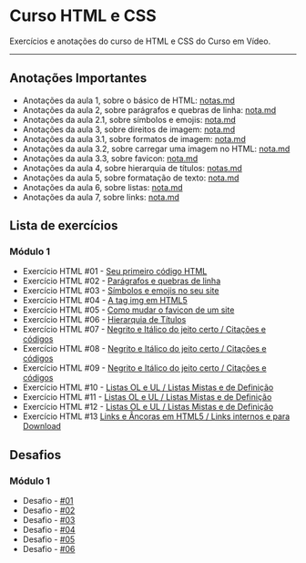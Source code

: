 # Curso HTML e CSS




Exercícios e anotações do curso de HTML e CSS do Curso em Vídeo.

---

## Anotações Importantes
* Anotações da aula 1, sobre o básico de HTML: [notas.md](https://github.com/larisn/Curso-HTML-CSS/blob/main/M%C3%B3dulo%201/Aula%201/nota.md)
* Anotações da aula 2, sobre parágrafos e quebras de linha: [nota.md](https://github.com/larisn/Curso-HTML-CSS/blob/main/M%C3%B3dulo%201/Aula%202/nota.md)
* Anotações da aula 2.1, sobre símbolos e emojis: [nota.md](https://github.com/larisn/Curso-HTML-CSS/blob/main/M%C3%B3dulo%201/Aula%202/Aula%202.1/nota.md)
* Anotações da aula 3, sobre direitos de imagem: [nota.md](https://github.com/larisn/Curso-HTML-CSS/blob/main/M%C3%B3dulo%201/Aula%203/nota.md)
* Anotações da aula 3.1, sobre formatos de imagem: [nota.md](https://github.com/larisn/Curso-HTML-CSS/blob/main/M%C3%B3dulo%201/Aula%203/Aula%203.1/nota.md)
* Anotações da aula 3.2, sobre carregar uma imagem no HTML: [nota.md](https://github.com/larisn/Curso-HTML-CSS/blob/main/M%C3%B3dulo%201/Aula%203/Aula%203.2/nota.md)
* Anotações da aula 3.3, sobre favicon: [nota.md](https://github.com/larisn/Curso-HTML-CSS/blob/main/M%C3%B3dulo%201/Aula%203/Aula%203.3/nota.md)
* Anotações da aula 4, sobre hierarquia de títulos: [notas.md](https://github.com/larisn/Curso-HTML-CSS/blob/main/M%C3%B3dulo%201/Aula%204/nota.md)
* Anotações da aula 5, sobre formatação de texto: [nota.md](https://github.com/larisn/Curso-HTML-CSS/blob/main/M%C3%B3dulo%201/Aula%205/nota.md)
* Anotações da aula 6, sobre listas: [nota.md](https://github.com/larisn/Curso-HTML-CSS/blob/main/M%C3%B3dulo%201/Aula%206/nota.md)
* Anotações da aula 7, sobre links: [nota.md](https://github.com/larisn/Curso-HTML-CSS/blob/main/M%C3%B3dulo%201/Aula%207/nota.md)


## Lista de exercícios 

### Módulo 1

- Exercício HTML #01 - [Seu primeiro código HTML](https://github.com/larisn/Curso-HTML5-e-CSS3/blob/main/M%C3%B3dulo%201/Aula%201/ex1.html)
- Exercício HTML #02 - [Parágrafos e quebras de linha](https://github.com/larisn/Curso-HTML-CSS/blob/main/M%C3%B3dulo%201/Aula%202/ex2.html)
- Exercício HTML #03 - [Símbolos e emojis no seu site](https://github.com/larisn/Curso-HTML-CSS/blob/main/M%C3%B3dulo%201/Aula%202/Aula%202.1/ex1.html)
- Exercício HTML #04 - [A tag img em HTML5](https://github.com/larisn/Curso-HTML-CSS/blob/main/M%C3%B3dulo%201/Aula%203/Aula%203.2/ex1.html)
- Exercício HTML #05 - [Como mudar o favicon de um site](https://github.com/larisn/Curso-HTML-CSS/blob/main/M%C3%B3dulo%201/Aula%203/Aula%203.3/ex1.html)
- Exercício HTML #06 - [Hierarquia de Títulos](https://github.com/larisn/Curso-HTML-CSS/blob/main/M%C3%B3dulo%201/Aula%204/ex1.html)
- Exercício HTML #07 - [Negrito e Itálico do jeito certo / Citações e códigos](https://github.com/larisn/Curso-HTML-CSS/blob/main/M%C3%B3dulo%201/Aula%205/ex1.html)
- Exercício HTML #08 - [Negrito e Itálico do jeito certo / Citações e códigos](https://github.com/larisn/Curso-HTML-CSS/blob/main/M%C3%B3dulo%201/Aula%205/ex2.html)
- Exercício HTML #09 - [Negrito e Itálico do jeito certo / Citações e códigos](https://github.com/larisn/Curso-HTML-CSS/blob/main/M%C3%B3dulo%201/Aula%205/ex3.html)
- Exercício HTML #10 - [Listas OL e UL / Listas Mistas e de Definição](https://github.com/larisn/Curso-HTML-CSS/blob/main/M%C3%B3dulo%201/Aula%206/ex1.html)
- Exercício HTML #11 - [Listas OL e UL / Listas Mistas e de Definição](https://github.com/larisn/Curso-HTML-CSS/blob/main/M%C3%B3dulo%201/Aula%206/ex2.html)
- Exercício HTML #12 - [Listas OL e UL / Listas Mistas e de Definição](https://github.com/larisn/Curso-HTML-CSS/blob/main/M%C3%B3dulo%201/Aula%206/ex3.html)
- Exercício HTML #13 [Links e Âncoras em HTML5 / Links internos e para Download](https://github.com/larisn/Curso-HTML-CSS/tree/main/M%C3%B3dulo%201/Aula%207/ex1)



## Desafios

### Módulo 1

- Desafio - [#01](https://github.com/larisn/Curso-HTML-CSS/blob/main/M%C3%B3dulo%201/Desafios/d001.html)
- Desafio - [#02](https://github.com/larisn/Curso-HTML-CSS/blob/main/M%C3%B3dulo%201/Desafios/d002/d002.html)
- Desafio - [#03](https://github.com/larisn/Curso-HTML-CSS/blob/main/M%C3%B3dulo%201/Desafios/d003/d003.html)
- Desafio - [#04](https://github.com/larisn/Curso-HTML-CSS/blob/main/M%C3%B3dulo%201/Desafios/d004/d004.html)
- Desafio - [#05](https://github.com/larisn/Curso-HTML-CSS/blob/main/M%C3%B3dulo%201/Desafios/d005/d005.html)
- Desafio - [#06](https://github.com/larisn/Curso-HTML-CSS/blob/main/M%C3%B3dulo%201/Desafios/d006/d006.html)
